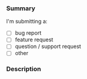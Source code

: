 ### Summary

I'm submitting a: <!-- insert 'x' where appropriate -->
- [ ] bug report
- [ ] feature request
- [ ] question / support request
- [ ] other

### Description
<!-- Describe you problem/suggestion here -->

<!--
Un-comment and fill out the following section if you're submitting a bug (unless the cause is obvious). Try to come up with a reproduction example which demonstrates the bug you're reporting. This will make it easier to reproduce and fix the problem, which makes it more likely to get fixed.
You can use this plunk as a starting point: https://plnkr.co/edit/JNVNl0WJl3bFuWtt2O9i?p=preview
-->

<!--
### Demo

- [ ] I did my best to come up with a [Minimal, Complete, and Verifiable example](https://stackoverflow.com/help/mcve)

A_LINK_WITH_YOUR_EXAMPLE

Lib versions:

* ng-recaptcha: ___
* Angular: ___
* Typescript (`tsc --version`): ___

-->
